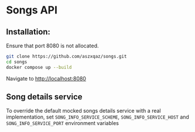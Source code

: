 # Songs API

## Installation:

Ensure that port 8080 is not allocated.

```bash
git clone https://github.com/aszxqaz/songs.git
cd songs
docker compose up --build
```

Navigate to [http://localhost:8080](http://localhost:8080)

## Song details service

To override the default mocked songs details service with a real implementation, set `SONG_INFO_SERVICE_SCHEME`, `SONG_INFO_SERVICE_HOST` and `SONG_INFO_SERVICE_PORT` environment variables
